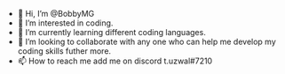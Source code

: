 - 👋 Hi, I’m @BobbyMG
- 👀 I’m interested in coding.
- 🌱 I’m currently learning different coding languages.
- 💞️ I’m looking to collaborate with any one who can help me develop my coding skills futher more.
- 📫 How to reach me add me on discord t.uzwal#7210

<!---
BobbyMG/BobbyMG is a ✨ special ✨ repository because its `README.md` (this file) appears on your GitHub profile.
You can click the Preview link to take a look at your changes.
--->
